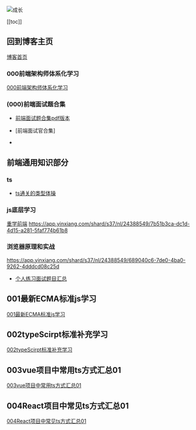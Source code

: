 ![成长](/images/home.png)

[[toc]]


## 回到博客主页
[博客首页](./../README.md)  

### 000前端架构师体系化学习
[000前端架构师体系化学习](000%E5%89%8D%E7%AB%AF%E6%9E%B6%E6%9E%84%E5%B8%88%E4%BD%93%E7%B3%BB%E5%8C%96%E5%AD%A6%E4%B9%A0.md)
### (000)前端面试题合集
- [前端面试题合集pdf版本](https://gitee.com/nyhxiaoning/interviewBooks/tree/master/%E7%AC%AC3%E7%89%88%EF%BC%9A%E4%BA%92%E8%81%94%E7%BD%91%E5%89%8D%E7%AB%AF%E5%A4%A7%E5%8E%82%E9%9D%A2%E8%AF%95%E9%A2%98%20-%20%E7%94%B5%E5%AD%90%E7%89%88)

- [前端面试官合集]

- 


## 前端通用知识部分
### ts
- [ts通关的类型体操](https://app.yinxiang.com/shard/s37/nl/24388549/2bef5513-1344-454a-a3d8-e41e14bbf319)
### js底层学习
[重学前端](https://app.yinxiang.com/shard/s37/nl/24388549/7b51b3ca-dc1d-4d15-a281-5faf774b61b8)
https://app.yinxiang.com/shard/s37/nl/24388549/7b51b3ca-dc1d-4d15-a281-5faf774b61b8
### 浏览器原理和实战
https://app.yinxiang.com/shard/s37/nl/24388549/689040c6-7de0-4ba0-9262-4dddcd08c25d
- [个人练习面试题目汇总](D:\works\interviewFold\leetcode-javascript)

## 001最新ECMA标准js学习
[001最新ECMA标准js学习](./001%E6%9C%80%E6%96%B0ECMA%E6%A0%87%E5%87%86js%E5%AD%A6%E4%B9%A0.md)


## 002typeScirpt标准补充学习
[002typeScirpt标准补充学习](./002typeScirpt%E6%A0%87%E5%87%86%E8%A1%A5%E5%85%85%E5%AD%A6%E4%B9%A0.md)


## 003vue项目中常用ts方式汇总01
[003vue项目中常用ts方式汇总01](./003vue%E9%A1%B9%E7%9B%AE%E4%B8%AD%E5%B8%B8%E7%94%A8ts%E6%96%B9%E5%BC%8F%E6%B1%87%E6%80%BB01.md)


## 004React项目中常见ts方式汇总01
[004React项目中常见ts方式汇总01](./004React%E9%A1%B9%E7%9B%AE%E4%B8%AD%E5%B8%B8%E8%A7%81ts%E6%96%B9%E5%BC%8F%E6%B1%87%E6%80%BB01.md)